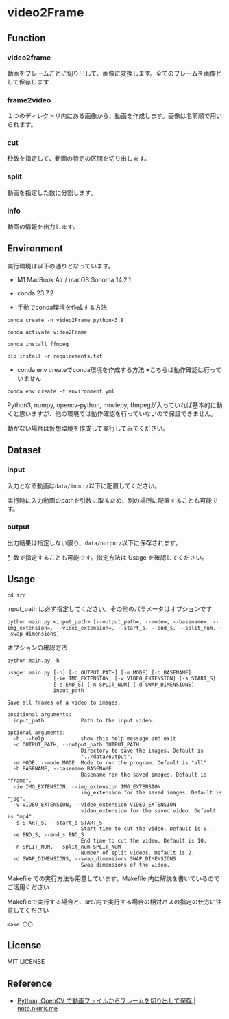 # video2Frame

## Function
### video2frame
動画をフレームごとに切り出して、画像に変換します。全てのフレームを画像として保存します

### frame2video
１つのディレクトリ内にある画像から、動画を作成します。画像は名前順で用いられます。

### cut
秒数を指定して、動画の特定の区間を切り出します。

### split
動画を指定した数に分割します。

### info
動画の情報を出力します。


## Environment

実行環境は以下の通りとなっています。

- M1 MacBook Air / macOS Sonoma 14.2.1
- conda 23.7.2

- 手動でconda環境を作成する方法

```
conda create -n video2Frame python=3.8
```

```
conda activate video2Frame
```

```
conda install ffmpeg
```

```
pip install -r requirements.txt
```

- conda env createでconda環境を作成する方法
※こちらは動作確認は行っていません
```
conda env create -f environment.yml
```

Python3, numpy, opencv-python, moviepy, ffmpegが入っていれば基本的に動くと思いますが、他の環境では動作確認を行っていないので保証できません。

動かない場合は仮想環境を作成して実行してみてください。

## Dataset

### input

入力となる動画は`data/input/`以下に配置してください。

実行時に入力動画のpathを引数に取るため、別の場所に配置することも可能です。


### output

出力結果は指定しない限り、`data/output/`以下に保存されます。

引数で指定することも可能です。指定方法は Usage を確認してください。

## Usage

```
cd src
```

input_path は必ず指定してください。その他のパラメータはオプションです

```
python main.py <input_path> [--output_path=, --mode=, --basename=, --img_extension=, --video_extension=, --start_s, --end_s, --split_num, --swap_dimensions]
```

オプションの確認方法

```
python main.py -h
```

```
usage: main.py [-h] [-o OUTPUT_PATH] [-m MODE] [-b BASENAME]
               [-ie IMG_EXTENSION] [-v VIDEO_EXTENSION] [-s START_S]
               [-e END_S] [-n SPLIT_NUM] [-d SWAP_DIMENSIONS]
               input_path

Save all frames of a video to images.

positional arguments:
  input_path            Path to the input video.

optional arguments:
  -h, --help            show this help message and exit
  -o OUTPUT_PATH, --output_path OUTPUT_PATH
                        Directory to save the images. Default is
                        "../data/output".
  -m MODE, --mode MODE  Mode to run the program. Default is "all".
  -b BASENAME, --basename BASENAME
                        Basename for the saved images. Default is "frame".
  -ie IMG_EXTENSION, --img_extension IMG_EXTENSION
                        img_extension for the saved images. Default is "jpg".
  -v VIDEO_EXTENSION, --video_extension VIDEO_EXTENSION
                        video_extension for the saved video. Default is "mp4".
  -s START_S, --start_s START_S
                        Start time to cut the video. Default is 0.
  -e END_S, --end_s END_S
                        End time to cut the video. Default is 10.
  -n SPLIT_NUM, --split_num SPLIT_NUM
                        Number of split videos. Default is 2.
  -d SWAP_DIMENSIONS, --swap_dimensions SWAP_DIMENSIONS
                        Swap dimensions of the video.

```

Makefile での実行方法も用意しています。Makefile 内に解説を書いているのでご活用ください

Makefileで実行する場合と、src/内で実行する場合の相対パスの指定の仕方に注意してください

```
make 〇〇
```

## License

MIT LICENSE

## Reference

- [Python, OpenCV で動画ファイルからフレームを切り出して保存 | note.nkmk.me](https://note.nkmk.me/python-opencv-video-to-still-image/)
